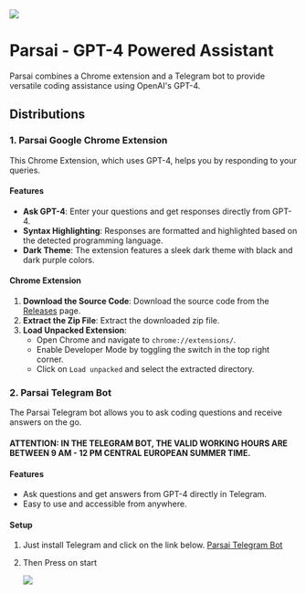 
<img src='https://github.com/parsabe/Parsai/blob/main/main.jpg'>

# Parsai - GPT-4 Powered Assistant

Parsai combines a Chrome extension and a Telegram bot to provide versatile coding assistance using OpenAI's GPT-4.

## Distributions

### 1. Parsai Google Chrome Extension
This Chrome Extension, which uses GPT-4,  helps you by responding to your queries.

#### Features
- **Ask GPT-4**: Enter your questions and get responses directly from GPT-4.
- **Syntax Highlighting**: Responses are formatted and highlighted based on the detected programming language.
- **Dark Theme**: The extension features a sleek dark theme with black and dark purple colors.

#### Chrome Extension
1. **Download the Source Code**: Download the source code from the [Releases](https://github.com/your-username/parsai/releases) page.
2. **Extract the Zip File**: Extract the downloaded zip file.
3. **Load Unpacked Extension**:
   - Open Chrome and navigate to `chrome://extensions/`.
   - Enable Developer Mode by toggling the switch in the top right corner.
   - Click on `Load unpacked` and select the extracted directory.



### 2. Parsai Telegram Bot

The Parsai Telegram bot allows you to ask coding questions and receive answers on the go.
#### ATTENTION: IN THE TELEGRAM BOT, THE VALID WORKING HOURS ARE BETWEEN 9 AM - 12 PM CENTRAL EUROPEAN SUMMER TIME.

#### Features

- Ask questions and get answers from GPT-4 directly in Telegram.
- Easy to use and accessible from anywhere.

#### Setup

1. Just install Telegram and click on the link below.
<a href="https://t.me/Parssaibot">Parsai Telegram Bot</a>
2. Then Press on start

   <img src='https://github.com/parsabe/Parsai/blob/main/telegram.jpg'>
   <br/>



